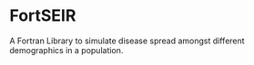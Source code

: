 # FortSEIR
A Fortran Library to simulate disease spread amongst different demographics in a population.
